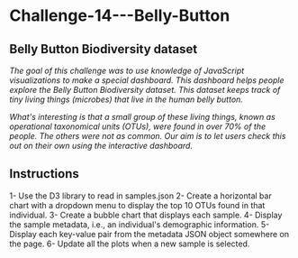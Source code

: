 # Challenge-14---Belly-Button

##  Belly Button Biodiversity dataset

_The goal of this challenge was to use knowledge of JavaScript visualizations to make a special dashboard. This dashboard helps people explore the Belly Button Biodiversity dataset. This dataset keeps track of tiny living things (microbes) that live in the human belly button._

_What's interesting is that a small group of these living things, known as operational taxonomical units (OTUs), were found in over 70% of the people. The others were not as common. Our aim is to let users check this out on their own using the interactive dashboard._

## Instructions

1- Use the D3 library to read in samples.json
2- Create a horizontal bar chart with a dropdown menu to display the top 10 OTUs found in that individual.
3- Create a bubble chart that displays each sample.
4- Display the sample metadata, i.e., an individual's demographic information.
5- Display each key-value pair from the metadata JSON object somewhere on the page.
6- Update all the plots when a new sample is selected.




